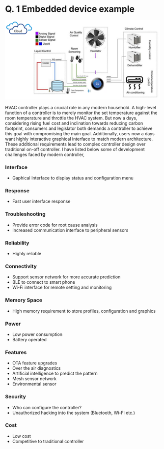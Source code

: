 # Q. 1 Embedded device example

![System.png](https://github.com/girichou/embsys310/blob/main/assignment01/System.png)

HVAC controller plays a crucial role in any modern household. A high-level function of a controller is to merely monitor the set temperature against the room temperature and throttle the HVAC system. But now a days, considering rising fuel cost and inclination towards reducing carbon footprint, consumers and legislator both demands a controller to achieve this goal with compromising the main goal.  Additionally, users now a days want highly interactive graphical interface to match modern architecture. These additional requirements lead to complex controller design over traditional on-off controller. I have listed below some of development challenges faced by modern controller,

### Interface
* Gaphical Interface to display status and configuration menu

### Response
* Fast user interface response

### Troubleshooting
* Provide error code for root cause analysis
* Increased communication interface to peripheral sensors

### Reliability
* Highly reliable

### Connectivity
*	Support sensor network for more accurate prediction
*	BLE to connect to smart phone
*	Wi-Fi interface for remote setting and monitoring

### Memory Space
*	High memory requirement to store profiles, configuration and graphics

### Power
*	Low power consumption
*	Battery operated

### Features
*	OTA feature upgrades
*	Over the air diagnostics
*	Artificial intelligence to predict the pattern
*	Mesh sensor network
*	Environmental sensor

### Security
*	Who can configure the controller?
*	Unauthorized hacking into the system (Bluetooth, Wi-Fi etc.)

### Cost
*	Low cost 
* Competitive to traditional controller
